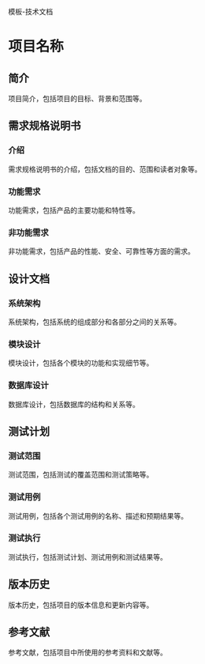 模板-技术文档

# 项目名称

## 简介

项目简介，包括项目的目标、背景和范围等。



## 需求规格说明书

### 介绍

需求规格说明书的介绍，包括文档的目的、范围和读者对象等。

### 功能需求

功能需求，包括产品的主要功能和特性等。

### 非功能需求

非功能需求，包括产品的性能、安全、可靠性等方面的需求。



## 设计文档

### 系统架构

系统架构，包括系统的组成部分和各部分之间的关系等。

### 模块设计

模块设计，包括各个模块的功能和实现细节等。

### 数据库设计

数据库设计，包括数据库的结构和关系等。



## 测试计划

### 测试范围

测试范围，包括测试的覆盖范围和测试策略等。

### 测试用例

测试用例，包括各个测试用例的名称、描述和预期结果等。

### 测试执行

测试执行，包括测试计划、测试用例和测试结果等。



## 版本历史

版本历史，包括项目的版本信息和更新内容等。



## 参考文献

参考文献，包括项目中所使用的参考资料和文献等。
